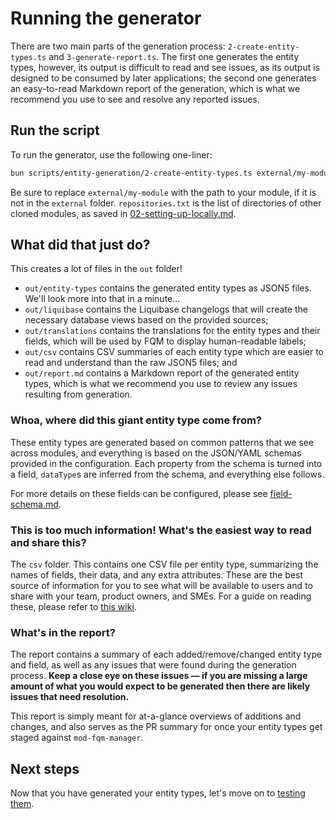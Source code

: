 # Running the generator

There are two main parts of the generation process: `2-create-entity-types.ts` and `3-generate-report.ts`. The first one generates the entity types, however, its output is difficult to read and see issues, as its output is designed to be consumed by later applications; the second one generates an easy-to-read Markdown report of the generation, which is what we recommend you use to see and resolve any reported issues.

## Run the script

To run the generator, use the following one-liner:

```sh
bun scripts/entity-generation/2-create-entity-types.ts external/my-module $(cat repositories.txt) | bun scripts/entity-generation/3-generate-report.ts > out/report.md
```

Be sure to replace `external/my-module` with the path to your module, if it is not in the `external` folder. `repositories.txt` is the list of directories of other cloned modules, as saved in [02-setting-up-locally.md](02-setting-up-locally.md).

## What did that just do?

This creates a lot of files in the `out` folder!

- `out/entity-types` contains the generated entity types as JSON5 files. We'll look more into that in a minute...
- `out/liquibase` contains the Liquibase changelogs that will create the necessary database views based on the provided sources;
- `out/translations` contains the translations for the entity types and their fields, which will be used by FQM to display human-readable labels;
- `out/csv` contains CSV summaries of each entity type which are easier to read and understand than the raw JSON5 files; and
- `out/report.md` contains a Markdown report of the generated entity types, which is what we recommend you use to review any issues resulting from generation.

### Whoa, where did this giant entity type come from?

These entity types are generated based on common patterns that we see across modules, and everything is based on the JSON/YAML schemas provided in the configuration. Each property from the schema is turned into a field, `dataType`s are inferred from the schema, and everything else follows.

For more details on these fields can be configured, please see [field-schema.md](field-schema.md).

### This is too much information! What's the easiest way to read and share this?

The `csv` folder. This contains one CSV file per entity type, summarizing the names of fields, their data, and any extra attributes. These are the best source of information for you to see what will be available to users and to share with your team, product owners, and SMEs. For a guide on reading these, please refer to [this wiki](tbd).

<!-- TODO: LINK ABOVE -->

### What's in the report?

The report contains a summary of each added/remove/changed entity type and field, as well as any issues that were found during the generation process. **Keep a close eye on these issues — if you are missing a large amount of what you would expect to be generated then there are likely issues that need resolution.**

This report is simply meant for at-a-glance overviews of additions and changes, and also serves as the PR summary for once your entity types get staged against `mod-fqm-manager`.

## Next steps

Now that you have generated your entity types, let's move on to [testing them](05-testing.md).
